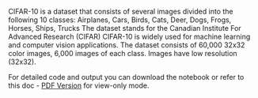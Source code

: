 CIFAR-10 is a dataset that consists of several images divided into the following 10 classes: 
Airplanes, Cars, Birds, Cats, Deer, Dogs, Frogs, Horses, Ships, Trucks
The dataset stands for the Canadian Institute For Advanced Research (CIFAR)
CIFAR-10 is widely used for machine learning and computer vision applications. 
The dataset consists of 60,000 32x32 color images, 6,000 images of each class.
Images have low resolution (32x32). 

For detailed code and output you can download the notebook or refer to this doc - [PDF Version](CNN-Model-CIFAR10.pdf) for view-only mode.
